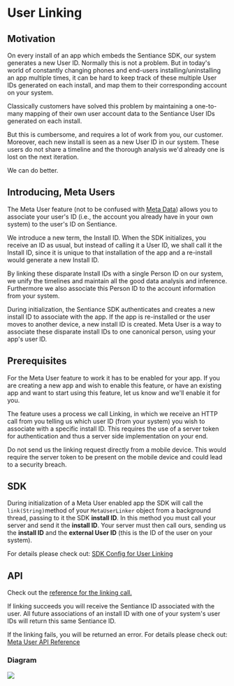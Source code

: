 # User Linking

## Motivation

On every install of an app which embeds the Sentiance SDK, our system generates a new User ID. Normally this is not a problem. But in today's world of constantly changing phones and end-users installing/uninstalling an app multiple times, it can be hard to keep track of these multiple User IDs generated on each install, and map them to their corresponding account on your system.

Classically customers have solved this problem by maintaining a one-to-many mapping of their own user account data to the Sentiance User IDs generated on each install.

But this is cumbersome, and requires a lot of work from you, our customer. Moreover, each new install is seen as a new User ID in our system. These users do not share a timeline and the thorough analysis we'd already one is lost on the next iteration.

We can do better.

## Introducing, Meta Users

The Meta User feature \(not to be confused with [Meta Data](../sdk/appendix/custom-user-metadata.md)\) allows you to associate your user's ID \(i.e., the account you already have in your own system\) to the user's ID on Sentiance. 

We introduce a new term, the Install ID. When the SDK initializes, you receive an ID as usual, but instead of calling it a User ID, we shall call it the Install ID, since it is unique to that installation of the app and a re-install would generate a new Install ID.

By linking these disparate Install IDs with a single Person ID on our system, we unify the timelines and maintain all the good data analysis and inference. Furthermore we also associate this Person ID to the account information from your system.

During initialization, the Sentiance SDK authenticates and creates a new install ID to associate with the app. If the app is re-installed or the user moves to another device, a new install ID is created. Meta User is a way to associate these disparate install IDs to one canonical person, using your app's user ID.

## Prerequisites

For the Meta User feature to work it has to be enabled for your app. If you are creating a new app and wish to enable this feature, or have an existing app and want to start using this feature, let us know and we'll enable it for you.

The feature uses a process we call Linking, in which we receive an HTTP call from you telling us which user ID \(from your system\) you wish to associate with a specific install ID. This requires the use of a server token for authentication and thus a server side implementation on your end.

Do not send us the linking request directly from a mobile device. This would require the server token to be present on the mobile device and could lead to a security breach.

## SDK

During initialization of a Meta User enabled app the SDK will call the `link(String)`method of your `MetaUserLinker` object from a background thread, passing to it the SDK **install ID**. In this method you must call your server and send it the **install ID**. Your server must then call ours, sending us the **install ID** and the **external User ID** \(this is the ID of the user on your system\).

For details please check out: [SDK Config for User Linking](../sdk/appendix/user-linking.md#usage)

## API

Check out the [reference for the linking call.](../backend/rest-api.md#meta-user-link)

If linking succeeds you will receive the Sentiance ID associated with the user. All future associations of an install ID with one of your system's user IDs will return this same Sentiance ID.

If the linking fails, you will be returned an error. For details please check out: [Meta User API Reference](../backend/rest-api.md#meta-user-link)

### Diagram

![](https://developers.sentiance.com/views/public/docs/assets/rest/MetaUsersScheme.png)

